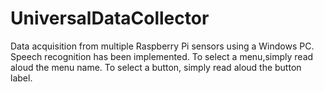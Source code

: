 # UniversalDataCollector
Data acquisition from multiple Raspberry Pi sensors using a Windows PC.
Speech recognition has been implemented. To select a menu,simply read aloud the menu name. To select a button, simply read aloud the button label.
